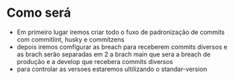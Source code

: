 # Como será
- Em primeiro lugar iremos criar todo o fuxo de padronização de commits com commitlint, husky e commitzens
- depois iremos comfigurar as breach para receberem commits diversos e as brach serão separadas em 2 a brach main que sera a breach de produção e a develop que recebera commits diversos
- para controlar as versoes estaremos ultilizando o standar-version 
